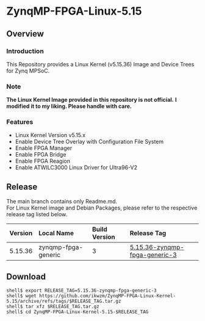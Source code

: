 ZynqMP-FPGA-Linux-5.15
====================================================================================

Overview
------------------------------------------------------------------------------------

### Introduction

This Repository provides a Linux Kernel (v5.15.36) Image and Device Trees for Zynq MPSoC.

### Note

**The Linux Kernel Image provided in this repository is not official.**
**I modified it to my liking. Please handle with care.**

### Features

  * Linux Kernel Version v5.15.x
  * Enable Device Tree Overlay with Configuration File System
  * Enable FPGA Manager
  * Enable FPGA Bridge
  * Enable FPGA Reagion
  * Enable ATWILC3000 Linux Driver for Ultra96-V2

Release
------------------------------------------------------------------------------------

The main branch contains only Readme.md.     
For Linux Kernel image and Debian Packages, please refer to the respective release tag listed below.

| Version  | Local Name          | Build Version | Release Tag |
|:---------|:--------------------|:--------------|:------------|
| 5.15.36  | zynqmp-fpga-generic | 3             | [5.15.36-zynqmp-fpga-generic-3](https://github.com/ikwzm/ZynqMP-FPGA-Linux-Kernel-5.15/tree/5.15.36-zynqmp-fpga-generic-3) |

Download
------------------------------------------------------------------------------------

```console
shell$ export RELEASE_TAG=5.15.36-zynqmp-fpga-generic-3
shell$ wget https://github.com/ikwzm/ZynqMP-FPGA-Linux-Kernel-5.15/archive/refs/tags/$RELEASE_TAG.tar.gz
shell$ tar xfz $RELEASE_TAG.tar.gz
shell$ cd ZynqMP-FPGA-Linux-Kernel-5.15-$RELEASE_TAG
```

